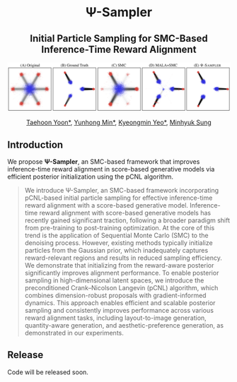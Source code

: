 <h1 align="center">Ψ-Sampler</h1>
<div align="center">
  
## Initial Particle Sampling for SMC-Based Inference-Time Reward Alignment

</div>

![teaser](assets/teaser.png)

<!-- Authors -->
<p align="center">
  <a href="https://github.com/taehoon-yoon">Taehoon Yoon*</a>,
  <a href="https://cactus-save-5ac.notion.site/4020147bcaef4257888b08b0a4ef238d">Yunhong Min*</a>,
  <a href="https://32v.github.io/">Kyeongmin Yeo*</a>,
  <a href="https://mhsung.github.io">Minhyuk Sung</a>
</p>

## Introduction
We propose **Ψ-Sampler**, an SMC-based framework that improves inference-time reward alignment in score-based generative models via efficient posterior initialization using the pCNL algorithm.

[//]: # (### Abstract)
> We introduce Ψ-Sampler, an SMC-based framework incorporating pCNL-based initial particle sampling for effective inference-time reward alignment with a score-based generative model. Inference-time reward alignment with score-based generative models has recently gained significant traction, following a broader paradigm shift from pre-training to post-training optimization. At the core of this trend is the application of Sequential Monte Carlo (SMC) to the denoising process. However, existing methods typically initialize particles from the Gaussian prior, which inadequately captures reward-relevant regions and results in reduced sampling efficiency. We demonstrate that initializing from the reward-aware posterior significantly improves alignment performance. To enable posterior sampling in high-dimensional latent spaces, we introduce the preconditioned Crank–Nicolson Langevin (pCNL) algorithm, which combines dimension-robust proposals with gradient-informed dynamics. This approach enables efficient and scalable posterior sampling and consistently improves performance across various reward alignment tasks, including layout-to-image generation, quantity-aware generation, and aesthetic-preference generation, as demonstrated in our experiments.

## Release
Code will be released soon.
